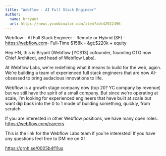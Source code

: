 ```yaml
---
title: "Webflow : AI Full Stack Engineer"
author:
  name: brryant
  url: https://news.ycombinator.com/item?id=42922496
---
```

Webflow - AI Full Stack Engineer - Remote or Hybrid (SF) - <a href="https:&#x2F;&#x2F;webflow.com" rel="nofollow">https:&#x2F;&#x2F;webflow.com</a>- Full-Time $158k - &gt;$220k + equity

Hey HN, this is Bryant (Webflow [YCS13] cofounder, founding CTO now Chief Architect, and head of Webflow Labs).

At Webflow Labs, we&#x27;re redefining what it means to build for the web, again. We’re building a team of experienced full stack engineers that are now AI-obsessed to bring audacious innovations to life.

Webflow is a growth stage company now (top 20? YC company by revenue) but we still have the spirit of a small company. But since we&#x27;re operating at scale, I&#x27;m looking for experienced engineers that have built at scale but want dip back into the 0 to 1 mode of building something, quickly, from scratch.

If you are interested in other Webflow positions, we have many open roles: <a href="https:&#x2F;&#x2F;webflow.com&#x2F;careers" rel="nofollow">https:&#x2F;&#x2F;webflow.com&#x2F;careers</a>

This is the link for the Webflow Labs team if you&#x27;re interested! If you have any questions feel free to DM me on X!

<a href="https:&#x2F;&#x2F;grnh.se&#x2F;0005b4f11us" rel="nofollow">https:&#x2F;&#x2F;grnh.se&#x2F;0005b4f11us</a>
<JobApplication />
